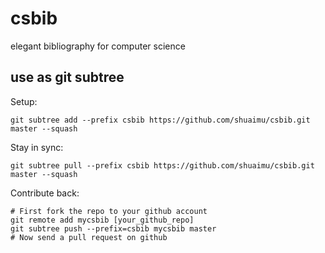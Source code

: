 # csbib
elegant bibliography for computer science


## use as git subtree

Setup:
```
git subtree add --prefix csbib https://github.com/shuaimu/csbib.git master --squash 
```

Stay in sync:
```
git subtree pull --prefix csbib https://github.com/shuaimu/csbib.git master --squash
```

Contribute back:
```
# First fork the repo to your github account
git remote add mycsbib [your_github_repo]
git subtree push --prefix=csbib mycsbib master
# Now send a pull request on github
```
